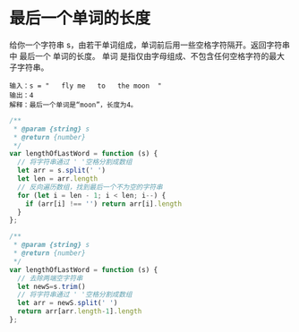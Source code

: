 # 最后一个单词的长度

给你一个字符串 s，由若干单词组成，单词前后用一些空格字符隔开。返回字符串中 最后一个 单词的长度。
单词 是指仅由字母组成、不包含任何空格字符的最大子字符串。

```text
输入：s = "   fly me   to   the moon  "
输出：4
解释：最后一个单词是“moon”，长度为4。
```

```js
/**
 * @param {string} s
 * @return {number}
 */
var lengthOfLastWord = function (s) {
  // 将字符串通过 ' '空格分割成数组
  let arr = s.split(' ')
  let len = arr.length
  // 反向遍历数组，找到最后一个不为空的字符串
  for (let i = len - 1; i < len; i--) {
    if (arr[i] !== '') return arr[i].length
  }
};
```

```js
/**
 * @param {string} s
 * @return {number}
 */
var lengthOfLastWord = function (s) {
  // 去除两端空字符串
  let newS=s.trim()
  // 将字符串通过 ' '空格分割成数组
  let arr = newS.split(' ')
  return arr[arr.length-1].length
};
```
